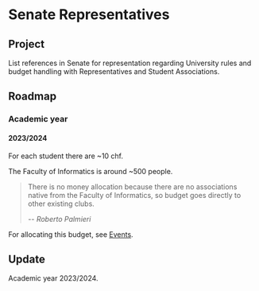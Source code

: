 # Senate Representatives

## Project

List references in Senate for representation regarding University rules and
budget handling with Representatives and Student Associations.

## Roadmap

### Academic year

#### 2023/2024

For each student there are ~10 chf.

The Faculty of Informatics is around ~500 people.

> There is no money allocation because there are no associations native from
> the Faculty of Informatics, so budget goes directly to other existing clubs.
> 
> -- <cite> Roberto Palmieri </cite>

For allocating this budget, see [Events](events.md).

## Update

Academic year 2023/2024.

